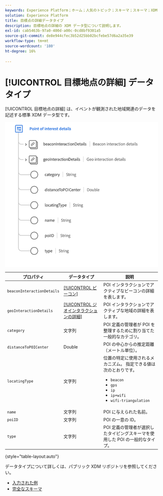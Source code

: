 ```yaml
---
keywords: Experience Platform；ホーム；人気のトピック；スキーマ；スキーマ；XDM；フィールド；スキーマ；スキーマ；poi;poi 詳細；目標点の詳細；データ型；データ型；
solution: Experience Platform
title: 目標点の詳細データタイプ
description: 目標地点の詳細の XDM データ型について説明します。
exl-id: cab5463b-97a0-400d-a00c-0cd8bf9301a5
source-git-commit: de8e944cfec3b52d25bb02bcfebe57d6a2a35e39
workflow-type: tm+mt
source-wordcount: '180'
ht-degree: 16%

---
```


# [!UICONTROL 目標地点の詳細] データタイプ

[!UICONTROL 目標地点の詳細] は、イベントが観測された地域関連のデータを記述する標準 XDM データ型です。

<img src="../images/data-types/poi-details.png" width="550" /><br />

| プロパティ | データタイプ | 説明 |
| --- | --- | --- |
| `beaconInteractionDetails` | [[!UICONTROL ビーコン]](./beacon.md) | POI インタラクションでアクティブなビーコンの詳細を表します。 |
| `geoInteractionDetails` | [[!UICONTROL ジオインタラクションの詳細]](./geo-interaction-details.md) | POI インタラクションでアクティブな地域の詳細を表します。 |
| `category` | 文字列 | POI 定義の管理者が POI を整理するために割り当てた一般的なカテゴリ。 |
| `distanceToPOICenter` | Double | POI の中心からの推定距離（メートル単位）。 |
| `locatingType` | 文字列 | 位置の特定に使用されるメカニズム。 指定できる値は次のとおりです。 <ul><li>`beacon`</li><li>`gps`</li><li>`ip`</li><li>`ip+wifi`</li><li>`wifi-triangulation`</li></ul> |
| `name` | 文字列 | POI に与えられた名前。 |
| `poiID` | 文字列 | POI の一意の ID。 |
| `type` | 文字列 | POI 定義の管理者が選択したタイピングスキーマを使用した POI の一般的なタイプ。 |

{style="table-layout:auto"}

データタイプについて詳しくは、パブリック XDM リポジトリを参照してください。

* [入力された例](https://github.com/adobe/xdm/blob/master/components/datatypes/poi-detail.example.1.json)
* [完全なスキーマ](https://github.com/adobe/xdm/blob/master/components/datatypes/poi-detail.schema.json)
